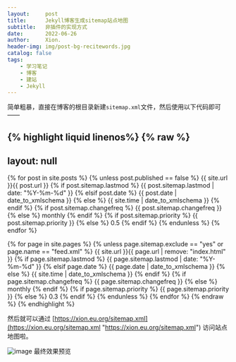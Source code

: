 ```yaml
---
layout:     post
title:      Jekyll博客生成sitemap站点地图
subtitle:   非插件的实现方式
date:       2022-06-26
author:     Xion.
header-img: img/post-bg-recitewords.jpg
catalog: false
tags:
    - 学习笔记
    - 博客
    - 建站
    - Jekyll
---
```


简单粗暴，直接在博客的根目录新建`sitemap.xml`文件，然后使用以下代码即可——

{% highlight liquid linenos%}
{% raw %}
  ---
  layout: null
  ---
  <?xml version="1.0" encoding="UTF-8"?>
  <urlset xmlns="http://www.sitemaps.org/schemas/sitemap/0.9">
  {% for post in site.posts %}
    {% unless post.published == false %}
      <url>
        <loc>{{ site.url }}{{ post.url }}</loc>
          {% if post.sitemap.lastmod %}
            <lastmod>{{ post.sitemap.lastmod | date: "%Y-%m-%d" }}</lastmod>
          {% elsif post.date %}
            <lastmod>{{ post.date | date_to_xmlschema }}</lastmod>
          {% else %}
            <lastmod>{{ site.time | date_to_xmlschema }}</lastmod>
          {% endif %}
          {% if post.sitemap.changefreq %}
            <changefreq>{{ post.sitemap.changefreq }}</changefreq>
          {% else %}
            <changefreq>monthly</changefreq>
          {% endif %}
          {% if post.sitemap.priority %}
            <priority>{{ post.sitemap.priority }}</priority>
          {% else %}
            <priority>0.5</priority>
          {% endif %}
      </url>
    {% endunless %}
  {% endfor %}

  {% for page in site.pages %}
    {% unless page.sitemap.exclude == "yes" or page.name == "feed.xml" %}
      <url>
        <loc>{{ site.url }}{{ page.url | remove: "index.html" }}</loc>
         {% if page.sitemap.lastmod %}
           <lastmod>{{ page.sitemap.lastmod | date: "%Y-%m-%d" }}</lastmod>
         {% elsif page.date %}
           <lastmod>{{ page.date | date_to_xmlschema }}</lastmod>
         {% else %}
           <lastmod>{{ site.time | date_to_xmlschema }}</lastmod>
         {% endif %}
         {% if page.sitemap.changefreq %}
           <changefreq>{{ page.sitemap.changefreq }}</changefreq>
         {% else %}
           <changefreq>monthly</changefreq>
         {% endif %}
         {% if page.sitemap.priority %}
           <priority>{{ page.sitemap.priority }}</priority>
         {% else %}
           <priority>0.3</priority>
         {% endif %}
      </url>
    {% endunless %}
  {% endfor %}
  </urlset>
{% endraw %}
{% endhighlight %}

然后就可以通过 [https://xion.eu.org/sitemap.xml](https://xion.eu.org/sitemap.xml "https://xion.eu.org/sitemap.xml") 访问站点地图啦。

![image](https://user-images.githubusercontent.com/6897274/175803771-bf5e7434-f259-49c1-a1ed-afca9d33516d.png)
最终效果预览 
